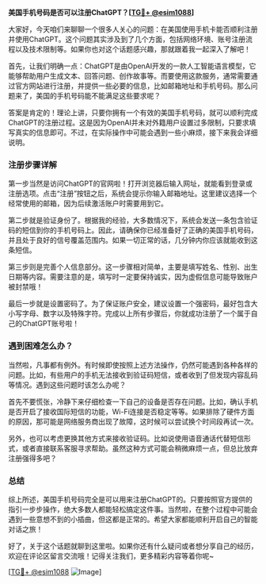 **美国手机号码是否可以注册ChatGPT？[[TG💪+ @esim1088](https://t.me/s/esim1088)]**

大家好，今天咱们来聊聊一个很多人关心的问题：在美国使用手机卡能否顺利注册并使用ChatGPT。这个问题其实涉及到了几个方面，包括网络环境、账号注册流程以及技术限制等。如果你也对这个话题感兴趣，那就跟着我一起深入了解吧！

首先，让我们明确一点：ChatGPT是由OpenAI开发的一款人工智能语言模型，它能够帮助用户生成文本、回答问题、创作故事等。而要使用这款服务，通常需要通过官方网站进行注册，并提供一些必要的信息，比如邮箱地址和手机号码。那么问题来了，美国的手机号码能不能满足这些要求呢？

答案是肯定的！理论上讲，只要你拥有一个有效的美国手机号码，就可以顺利完成ChatGPT的注册过程。这是因为OpenAI并未对外籍用户设置过多限制，只要求填写真实的信息即可。不过，在实际操作中可能会遇到一些小麻烦，接下来我会详细说明。

### 注册步骤详解

第一步当然是访问ChatGPT的官网啦！打开浏览器后输入网址，就能看到登录或注册选项。点击“注册”按钮之后，系统会提示你输入邮箱地址。这里建议选择一个经常使用的邮箱，因为后续激活账户时需要用到它。

第二步就是验证身份了。根据我的经验，大多数情况下，系统会发送一条包含验证码的短信到你的手机号码上。因此，请确保你已经准备好了正确的美国手机号码，并且处于良好的信号覆盖范围内。如果一切正常的话，几分钟内你应该就能收到这条短信。

第三步则是完善个人信息部分。这一步骤相对简单，主要是填写姓名、性别、出生日期等内容。需要注意的是，填写时一定要保持诚实，因为虚假信息可能导致账户被封禁哦！

最后一步就是设置密码了。为了保证账户安全，建议设置一个强密码，最好包含大小写字母、数字以及特殊字符。完成以上所有步骤后，你就成功注册了一个属于自己的ChatGPT账号啦！

### 遇到困难怎么办？

当然啦，凡事都有例外。有时候即使按照上述方法操作，仍然可能遇到各种各样的问题。比如，有些用户的手机无法接收到验证码短信，或者收到了但发现内容乱码等情况。遇到这些问题时该怎么办呢？

首先不要慌张，冷静下来仔细检查一下自己的设备是否存在问题。比如，确认手机是否开启了接收国际短信的功能，Wi-Fi连接是否稳定等等。如果排除了硬件方面的原因，那可能是网络服务商出现了故障，这时候可以尝试换个时间段再试一次。

另外，也可以考虑更换其他方式来接收验证码。比如说使用语音通话代替短信形式，或者直接联系客服寻求帮助。虽然这种方式可能会稍微麻烦一点，但总比放弃注册强得多吧？

### 总结

综上所述，美国手机号码完全是可以用来注册ChatGPT的。只要按照官方提供的指引一步步操作，绝大多数人都能轻松搞定这件事。当然啦，在整个过程中可能会遇到一些意想不到的小插曲，但这都是正常的。希望大家都能顺利开启自己的智能对话之旅！

好了，关于这个话题就聊到这里啦。如果你还有什么疑问或者想分享自己的经历，欢迎在评论区留言交流哦！记得关注我们，更多精彩内容等着你呢~

[[TG💪+ @esim1088](https://t.me/s/esim1088) ![Image](https://i.postimg.cc/4NQfJmqS/Snipaste-2025-05-13-00-14-12.png)]
